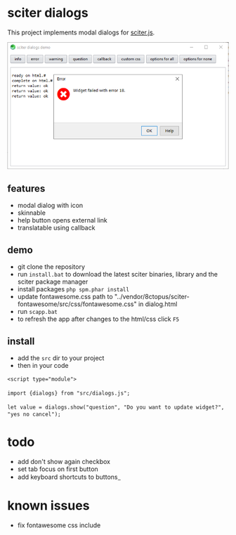 # sciter dialogs

This project implements modal dialogs for [sciter.js](https://sciter.com/).

![sciter dialogs screenshot](screenshot.png)

## features

- modal dialog with icon
- skinnable
- help button opens external link
- translatable using callback

## demo

- git clone the repository
- run `install.bat` to download the latest sciter binaries, library and the sciter package manager
- install packages `php spm.phar install`
- update fontawesome.css path to "../vendor/8ctopus/sciter-fontawesome/src/css/fontawesome.css" in dialog.html
- run `scapp.bat`
- to refresh the app after changes to the html/css click `F5`

## install

- add the `src` dir to your project
- then in your code

```
<script type="module">

import {dialogs} from "src/dialogs.js";

let value = dialogs.show("question", "Do you want to update widget?", "yes no cancel");

```

# todo

- add don't show again checkbox
- set tab focus on first button
- add keyboard shortcuts to buttons &#818;

# known issues

- fix fontawesome css include
